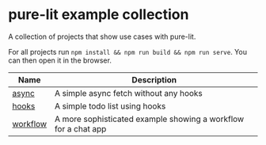 # pure-lit example collection

A collection of projects that show use cases with pure-lit.

For all projects run `npm install && npm run build && npm run serve`. You can then open it in the browser.


| Name                | Description                                                    |
|---------------------|----------------------------------------------------------------|
| [async](async)      | A simple async fetch without any hooks                         |
| [hooks](hooks)      | A simple todo list using hooks                                 |
| [workflow](workflow) | A more sophisticated example showing a workflow for a chat app |
